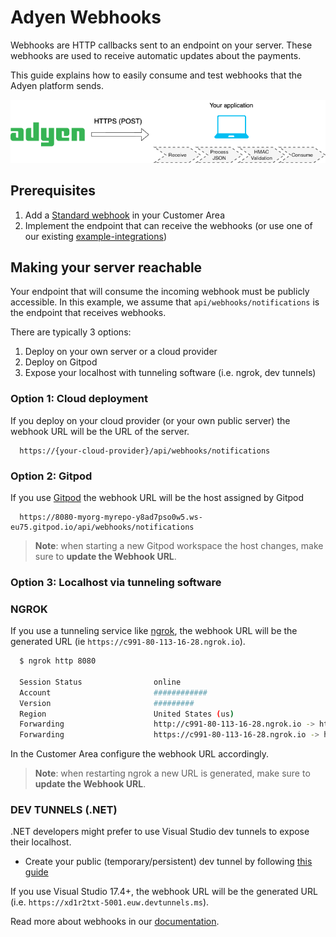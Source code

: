 # Adyen Webhooks

Webhooks are HTTP callbacks sent to an endpoint on your server. These webhooks are used to receive automatic updates about the payments.

This guide explains how to easily consume and test webhooks that the Adyen platform sends.


![Webhooks testing](pages/webhooks-testing-diagram.png)

## Prerequisites

1. Add a [Standard webhook](https://docs.adyen.com/development-resources/webhooks/#set-up-webhooks-in-your-customer-area) in your Customer Area
2. Implement the endpoint that can receive the webhooks (or use one of our existing [example-integrations](https://github.com/adyen-examples#%EF%B8%8F-official-integration-examples))

## Making your server reachable

Your endpoint that will consume the incoming webhook must be publicly accessible. In this example, we assume that `api/webhooks/notifications` is the endpoint that receives webhooks.

There are typically 3 options:
1. Deploy on your own server or a cloud provider
2. Deploy on Gitpod
3. Expose your localhost with tunneling software (i.e. ngrok, dev tunnels)

### Option 1: Cloud deployment
If you deploy on your cloud provider (or your own public server) the webhook URL will be the URL of the server.
```
  https://{your-cloud-provider}/api/webhooks/notifications
```

### Option 2: Gitpod
If you use [Gitpod](https://github.com/adyen-examples/.github/blob/main/pages/gitpod-get-started.md) the webhook URL will be the host assigned by Gitpod
```
  https://8080-myorg-myrepo-y8ad7pso0w5.ws-eu75.gitpod.io/api/webhooks/notifications
```

> **Note**: when starting a new Gitpod workspace the host changes, make sure to **update the Webhook URL**.

### Option 3: Localhost via tunneling software 

### NGROK

If you use a tunneling service like [ngrok](ngrok), the webhook URL will be the generated URL (ie `https://c991-80-113-16-28.ngrok.io`).

```bash
  $ ngrok http 8080
  
  Session Status                online                                                                                           
  Account                       ############                                                                      
  Version                       #########                                                                                          
  Region                        United States (us)                                                                                 
  Forwarding                    http://c991-80-113-16-28.ngrok.io -> http://localhost:8080                                       
  Forwarding                    https://c991-80-113-16-28.ngrok.io -> http://localhost:8080           
```

In the Customer Area configure the webhook URL accordingly.

> **Note**: when restarting ngrok a new URL is generated, make sure to **update the Webhook URL**.

### DEV TUNNELS (.NET)

.NET developers might prefer to use Visual Studio dev tunnels to expose their localhost.
* Create your public (temporary/persistent) dev tunnel by following [this guide](https://medium.com/adyen/how-to-use-visual-studio-dev-tunnels-to-receive-webhooks-on-localhost-6cee1d12a670)

If you use Visual Studio 17.4+, the webhook URL will be the generated URL (i.e. `https://xd1r2txt-5001.euw.devtunnels.ms`).


Read more about webhooks in our [documentation](https://docs.adyen.com/development-resources/webhooks/).


